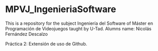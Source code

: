 # MPVJ_IngenieriaSoftware

This is a repository for the subject Ingeniería del Software of Máster en Programación de Videojuegos taught by U-Tad.
Alumns name: Nicolás Fernández Descalzo

Práctica 2: Extensión de uso de Github.